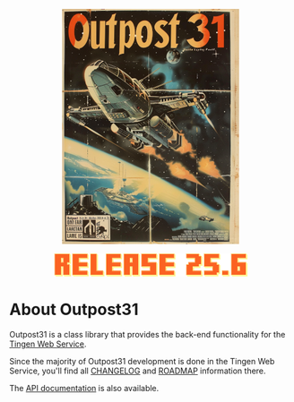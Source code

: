 <!-- u241218 -->

<div align="center">

  ![logo](./.github/image/logo/o31-320x420.png)
  
  ![Release 25.6](https://github.com/APrettyCoolProgram/aprettycoolprogram/blob/main/profile/pub/verel/r/r25.6.png)
  
</div>

# About Outpost31

Outpost31 is a class library that provides the back-end functionality for the [Tingen Web Service](https://github.com/spectrum-health-systems/tingen-web-service).

Since the majority of Outpost31 development is done in the Tingen Web Service, you'll find all [CHANGELOG](https://github.com/spectrum-health-systems/tingen-web-service/blob/development/CHANGELOG.md) and [ROADMAP](https://github.com/spectrum-health-systems/tingen-web-service/blob/main/ROADMAP.md) information there.

The [API documentation](https://spectrum-health-systems.github.io/tingen-documentation/api/shfb-outpost31/html/ffe49fad-6cb2-4f4b-a8af-9ba9a7d06fc1.htm) is also available.
